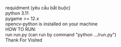 requidment (yêu cầu bắt buộc)<br>
python 3.11<br>
pygame >= 12.x<br>
opencv-python is installed on your machine
<br>
HOW TO  RUN:<br>
run run.py (can run by command "python .../run.py")<br>
Thank For Visited<br>

